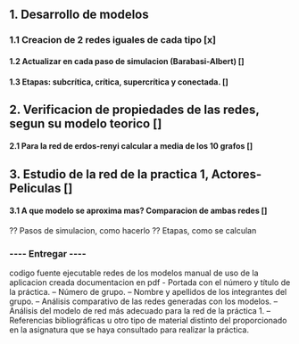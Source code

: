 ## 1. Desarrollo de modelos
### 1.1 Creacion de 2 redes iguales de cada tipo [x]
#### 1.2 Actualizar en cada paso de simulacion (Barabasi-Albert) []
#### 1.3 Etapas: subcrítica, crítica, supercrítica y conectada. []
## 2. Verificacion de propiedades de las redes, segun su modelo teorico []
#### 2.1 Para la red de erdos-renyi calcular a media de los 10 grafos []
## 3. Estudio de la red de la practica 1, Actores-Peliculas []
#### 3.1 A que modelo se aproxima mas? Comparacion de ambas redes []

?? Pasos de simulacion, como hacerlo
?? Etapas, como se calculan


### ---- Entregar ----


codigo fuente
ejecutable
redes de los modelos
manual de uso de la aplicacion creada
documentacion en pdf
    - Portada con el número y título de la práctica.
    – Número de grupo.
    – Nombre y apellidos de los integrantes del grupo.
    – Análisis comparativo de las redes generadas con los modelos.
    – Análisis del modelo de red más adecuado para la red de la práctica 1.
    – Referencias bibliográficas u otro tipo de material distinto del proporcionado en la asignatura que se haya consultado para realizar la práctica.
